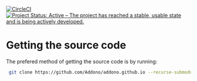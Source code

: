 [![CircleCI](https://circleci.com/gh/Addono/addono.github.io/tree/latest.svg?style=svg)](https://circleci.com/gh/Addono/addono.github.io/tree/latest)
[![Project Status: Active – The project has reached a stable, usable state and is being actively developed.](https://www.repostatus.org/badges/latest/active.svg)](https://www.repostatus.org/#active)

# Getting the source code

The prefered method of getting the source code is by running:
```bash
 git clone https://github.com/Addono/addono.github.io --recurse-submodules
```

